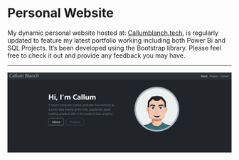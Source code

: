 # Personal Website

My dynamic personal website hosted at: [Callumblanch.tech](https://callumblanch.tech), is regularly updated to feature my latest portfolio working including both Power Bi and SQL Projects. It’s been developed using the Bootstrap library. Please feel free to check it out and provide any feedback you may have.

---
[![Personal Website Image](./Images/WebPage.png)](https://callumblanch.tech)
